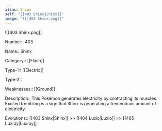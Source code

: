 ```yaml
---
alias: Shinx
self: "[[403 Shinx|Shinx]]"
image: "![[403 Shinx.png]]"
---
```


![[403 Shinx.png]]

Number:: 403

Name:: Shinx

Category:: [[Flash]]

Type-1:: [[Electric]]

Type-2:: 

Weaknesses:: [[Ground]] 

Description:: This Pokémon generates electricity by contracting its muscles. Excited trembling is a sign that Shinx is generating a tremendous amount of electricity.

Evolutions:: [[403 Shinx|Shinx]] >> [[404 Luxio|Luxio]] >> [[405 Luxray|Luxray]]
